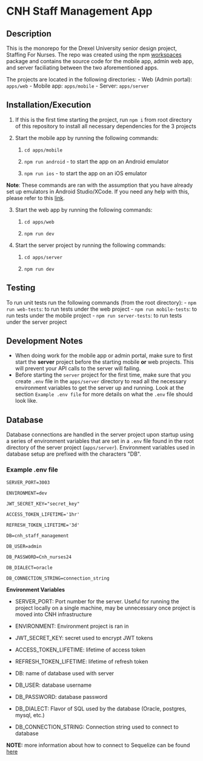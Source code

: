 # CNH Staff Management App


## Description

This is the monorepo for the Drexel University senior design project, Staffing For Nurses. The repo was created using the npm [workspaces](https://docs.npmjs.com/cli/v8/using-npm/workspaces) package and contains the source code for the mobile app, admin web app, and server faciliating between the two aforementioned apps.

The projects are located in the following directories:
	- Web (Admin portal): `apps/web`
	- Mobile app: `apps/mobile`
	- Server: `apps/server`

  

  

## Installation/Execution

  

1. If this is the first time starting the project, run `npm i` from root directory of this repository to install all necessary dependencies for the 3 projects

2. Start the mobile app by running the following commands:


	1.  `cd apps/mobile`

	  

	2. `npm run android` - to start the app on an Android emulator

	  

	3.  `npm run ios` - to start the app on an iOS emulator


  

  

**Note**: These commands are ran with the assumption that you have already set up emulators in Android Studio/XCode. If you need any help with this, please refer to this [link](https://reactnative.dev/docs/environment-setup?guide=native).

  

  

3. Start the web app by running the following commands:

	1. `cd apps/web`

	  

	  

	2.  `npm run dev`

  

  

4. Start the server project by running the following commands:  

	1. `cd apps/server`

	  

	  

	2. `npm run dev`

  

  
## Testing
To run unit tests run the following commands (from the root directory):
	- `npm run web-tests`: to run tests under the web project
	- `npm run mobile-tests`: to run tests under the mobile project
	- `npm run server-tests`: to run tests under the server project

## Development Notes

- When doing work for the mobile app or admin portal, make sure to first start the **server** project before the starting mobile **or** web projects. This will prevent your API calls to the server will failing.
- Before starting the `server` project for the first time, make sure that you create `.env` file in the `apps/server` directory to read all the necessary environment variables to get the server up and running. Look at the section `Example .env file` for more details on what the `.env`  file should look like.

## Database
Database connections are handled in the server project upon startup using a series of environment variables that are set in a `.env` file found in the root directory of the server project (`apps/server`).
Environment variables used in database setup are prefixed with the characters "DB".
### Example .env file
```
SERVER_PORT=3003

ENVIRONMENT=dev

JWT_SECRET_KEY="secret_key"

ACCESS_TOKEN_LIFETIME='1hr' 

REFRESH_TOKEN_LIFETIME='3d'

DB=cnh_staff_management

DB_USER=admin

DB_PASSWORD=Cnh_nurses24

DB_DIALECT=oracle

DB_CONNECTION_STRING=connection_string
```
**Environment Variables**
- SERVER_PORT: Port number for the server. Useful for running the project locally on a single machine, may be unnecessary once project is moved into CNH infrastructure

- ENVIRONMENT: Environment project is ran in
- JWT_SECRET_KEY: secret used to encrypt JWT tokens
- ACCESS_TOKEN_LIFETIME: lifetime of access token 
- REFRESH_TOKEN_LIFETIME: lifetime of refresh token
- DB: name of database used with server
- DB_USER: database username
- DB_PASSWORD: database password
- DB_DIALECT: Flavor of SQL used by the database (Oracle, postgres, mysql, etc.)
- DB_CONNECTION_STRING: Connection string used to connect to database

**NOTE:** more information about how to connect to Sequelize can be found [here](https://sequelize.org/docs/v6/getting-started/)
